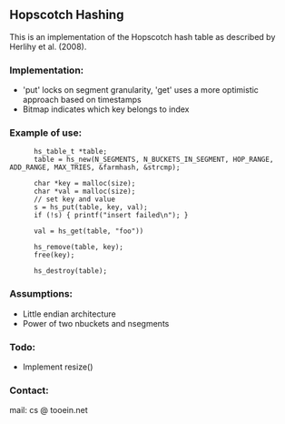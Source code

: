 ## Hopscotch Hashing

This is an implementation of the Hopscotch hash table as described by Herlihy et al. (2008).


### Implementation:  

  * 'put' locks on segment granularity, 'get' uses a more optimistic approach based on timestamps
  * Bitmap indicates which key belongs to index  


### Example of use:
    
    
          hs_table_t *table;
          table = hs_new(N_SEGMENTS, N_BUCKETS_IN_SEGMENT, HOP_RANGE, ADD_RANGE, MAX_TRIES, &farmhash, &strcmp);
    
          char *key = malloc(size);
          char *val = malloc(size);
          // set key and value
          s = hs_put(table, key, val);
          if (!s) { printf("insert failed\n"); }
    
          val = hs_get(table, "foo"))
    
          hs_remove(table, key);
          free(key);
    
          hs_destroy(table);
    


### Assumptions:  

  * Little endian architecture  
  * Power of two nbuckets and nsegments  


### Todo:  

  * Implement resize()  


### Contact:

mail: cs @ tooein.net